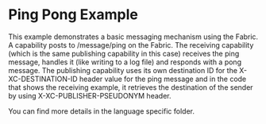 Ping Pong Example
=============

This example demonstrates a basic messaging mechanism using the Fabric. A capability posts to /message/ping on the Fabric. The receiving capability (which is the same publishing capability in this case) receives the ping message, handles it (like writing to a log file) and responds with a pong message. The publishing capability uses its own destination ID for the X-XC-DESTINATION-ID header value for the ping message and in the code that shows the receiving example, it retrieves the destination of the sender by using X-XC-PUBLISHER-PSEUDONYM header.

You can find more details in the language specific folder.


